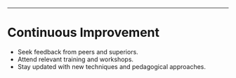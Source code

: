 ---
# Continuous Improvement

- Seek feedback from peers and superiors.
- Attend relevant training and workshops.
- Stay updated with new techniques and pedagogical approaches. 